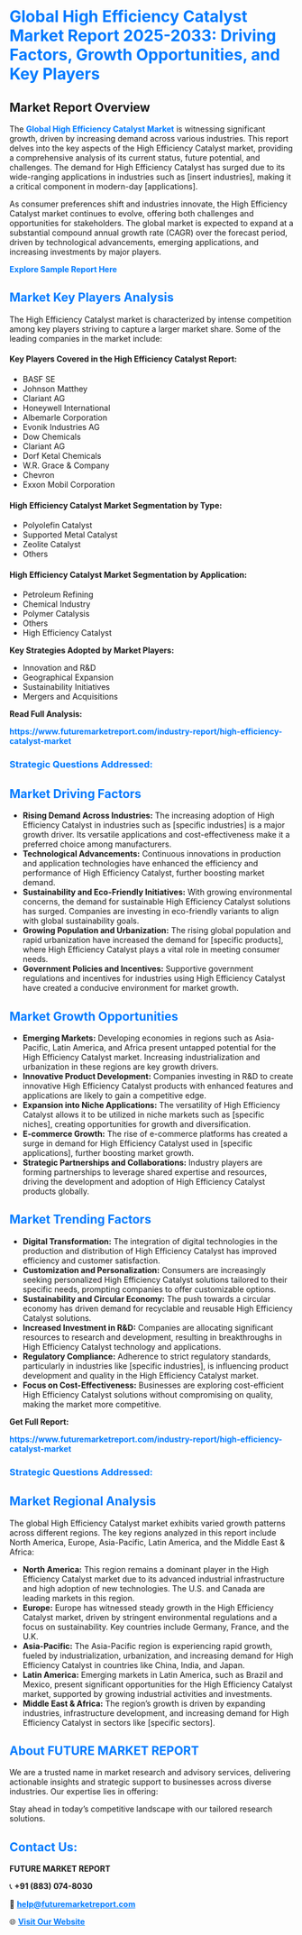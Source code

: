 <h1 style="color: #007BFF;">Global High Efficiency Catalyst Market Report 2025-2033: Driving Factors, Growth Opportunities, and Key Players</h1>

<section id="overview">
<h2>Market Report Overview</h2>
<p>The <a href="https://www.futuremarketreport.com/industry-report/high-efficiency-catalyst-market" style="color: #007BFF; text-decoration: none;"><strong>Global High Efficiency Catalyst Market</strong></a> is witnessing significant growth, driven by increasing demand across various industries. This report delves into the key aspects of the High Efficiency Catalyst market, providing a comprehensive analysis of its current status, future potential, and challenges. The demand for High Efficiency Catalyst has surged due to its wide-ranging applications in industries such as [insert industries], making it a critical component in modern-day [applications].</p>
<p>As consumer preferences shift and industries innovate, the High Efficiency Catalyst market continues to evolve, offering both challenges and opportunities for stakeholders. The global market is expected to expand at a substantial compound annual growth rate (CAGR) over the forecast period, driven by technological advancements, emerging applications, and increasing investments by major players.</p>
</section>

<section id="overview">
<p><a href="https://www.futuremarketreport.com/request-sample/reportId=120560" style="color: #007BFF; text-decoration: none;"><strong>Explore Sample Report Here</strong></a></p>
</section>

<section id="key-players">
<h2 style="color: #007BFF;">Market Key Players Analysis</h2>
<p>The High Efficiency Catalyst market is characterized by intense competition among key players striving to capture a larger market share. Some of the leading companies in the market include:</p>
<h4>Key Players Covered in the High Efficiency Catalyst Report:</h4>
<ul><li>BASF SE</li><li>Johnson Matthey</li><li>Clariant AG</li><li>Honeywell International</li><li>Albemarle Corporation</li><li>Evonik Industries AG</li><li>Dow Chemicals</li><li>Clariant AG</li><li>Dorf Ketal Chemicals</li><li>W.R. Grace &amp; Company</li><li>Chevron</li><li>Exxon Mobil Corporation</li></ul>
<h4>High Efficiency Catalyst Market Segmentation by Type:</h4>
<ul><li>Polyolefin Catalyst</li><li>Supported Metal Catalyst</li><li>Zeolite Catalyst</li><li>Others</li></ul>

<h4>High Efficiency Catalyst Market Segmentation by Application:</h4>
<ul><li>Petroleum Refining</li><li>Chemical Industry</li><li>Polymer Catalysis</li><li>Others</li><li>High Efficiency Catalyst</li></ul>
<p><strong>Key Strategies Adopted by Market Players:</strong></p>
<ul>
<li>Innovation and R&D</li>
<li>Geographical Expansion</li>
<li>Sustainability Initiatives</li>
<li>Mergers and Acquisitions</li>
</ul>
</section>

<section>
<p><strong>Read Full Analysis: </strong></p><a href="https://www.futuremarketreport.com/industry-report/high-efficiency-catalyst-market" style="color: #007BFF; text-decoration: none;"><strong>https://www.futuremarketreport.com/industry-report/high-efficiency-catalyst-market</strong></a>
<h3 style="color: #007BFF;">Strategic Questions Addressed:</h3>
</section>

<section id="driving-factors">
<h2 style="color: #007BFF;">Market Driving Factors</h2>
<ul>
<li><strong>Rising Demand Across Industries:</strong> The increasing adoption of High Efficiency Catalyst in industries such as [specific industries] is a major growth driver. Its versatile applications and cost-effectiveness make it a preferred choice among manufacturers.</li>
<li><strong>Technological Advancements:</strong> Continuous innovations in production and application technologies have enhanced the efficiency and performance of High Efficiency Catalyst, further boosting market demand.</li>
<li><strong>Sustainability and Eco-Friendly Initiatives:</strong> With growing environmental concerns, the demand for sustainable High Efficiency Catalyst solutions has surged. Companies are investing in eco-friendly variants to align with global sustainability goals.</li>
<li><strong>Growing Population and Urbanization:</strong> The rising global population and rapid urbanization have increased the demand for [specific products], where High Efficiency Catalyst plays a vital role in meeting consumer needs.</li>
<li><strong>Government Policies and Incentives:</strong> Supportive government regulations and incentives for industries using High Efficiency Catalyst have created a conducive environment for market growth.</li>
</ul>
</section>

<section id="growth-opportunities">
<h2 style="color: #007BFF;">Market Growth Opportunities</h2>
<ul>
<li><strong>Emerging Markets:</strong> Developing economies in regions such as Asia-Pacific, Latin America, and Africa present untapped potential for the High Efficiency Catalyst market. Increasing industrialization and urbanization in these regions are key growth drivers.</li>
<li><strong>Innovative Product Development:</strong> Companies investing in R&D to create innovative High Efficiency Catalyst products with enhanced features and applications are likely to gain a competitive edge.</li>
<li><strong>Expansion into Niche Applications:</strong> The versatility of High Efficiency Catalyst allows it to be utilized in niche markets such as [specific niches], creating opportunities for growth and diversification.</li>
<li><strong>E-commerce Growth:</strong> The rise of e-commerce platforms has created a surge in demand for High Efficiency Catalyst used in [specific applications], further boosting market growth.</li>
<li><strong>Strategic Partnerships and Collaborations:</strong> Industry players are forming partnerships to leverage shared expertise and resources, driving the development and adoption of High Efficiency Catalyst products globally.</li>
</ul>
</section>

<section id="trending-factors">
<h2 style="color: #007BFF;">Market Trending Factors</h2>
<ul>
<li><strong>Digital Transformation:</strong> The integration of digital technologies in the production and distribution of High Efficiency Catalyst has improved efficiency and customer satisfaction.</li>
<li><strong>Customization and Personalization:</strong> Consumers are increasingly seeking personalized High Efficiency Catalyst solutions tailored to their specific needs, prompting companies to offer customizable options.</li>
<li><strong>Sustainability and Circular Economy:</strong> The push towards a circular economy has driven demand for recyclable and reusable High Efficiency Catalyst solutions.</li>
<li><strong>Increased Investment in R&D:</strong> Companies are allocating significant resources to research and development, resulting in breakthroughs in High Efficiency Catalyst technology and applications.</li>
<li><strong>Regulatory Compliance:</strong> Adherence to strict regulatory standards, particularly in industries like [specific industries], is influencing product development and quality in the High Efficiency Catalyst market.</li>
<li><strong>Focus on Cost-Effectiveness:</strong> Businesses are exploring cost-efficient High Efficiency Catalyst solutions without compromising on quality, making the market more competitive.</li>
</ul>
</section>

<section>
<p><strong>Get Full Report: </strong></p><a href="https://www.futuremarketreport.com/industry-report/high-efficiency-catalyst-market" style="color: #007BFF; text-decoration: none;"><strong>https://www.futuremarketreport.com/industry-report/high-efficiency-catalyst-market</strong></a>
<h3 style="color: #007BFF;">Strategic Questions Addressed:</h3>
</section>


<section id="regional-analysis">
<h2 style="color: #007BFF;">Market Regional Analysis</h2>
<p>The global High Efficiency Catalyst market exhibits varied growth patterns across different regions. The key regions analyzed in this report include North America, Europe, Asia-Pacific, Latin America, and the Middle East & Africa:</p>
<ul>
<li><strong>North America:</strong> This region remains a dominant player in the High Efficiency Catalyst market due to its advanced industrial infrastructure and high adoption of new technologies. The U.S. and Canada are leading markets in this region.</li>
<li><strong>Europe:</strong> Europe has witnessed steady growth in the High Efficiency Catalyst market, driven by stringent environmental regulations and a focus on sustainability. Key countries include Germany, France, and the U.K.</li>
<li><strong>Asia-Pacific:</strong> The Asia-Pacific region is experiencing rapid growth, fueled by industrialization, urbanization, and increasing demand for High Efficiency Catalyst in countries like China, India, and Japan.</li>
<li><strong>Latin America:</strong> Emerging markets in Latin America, such as Brazil and Mexico, present significant opportunities for the High Efficiency Catalyst market, supported by growing industrial activities and investments.</li>
<li><strong>Middle East & Africa:</strong> The region’s growth is driven by expanding industries, infrastructure development, and increasing demand for High Efficiency Catalyst in sectors like [specific sectors].</li>
</ul>
</section>

<footer>
<h2 style="color: #007BFF;">About FUTURE MARKET REPORT</h2>
<p>We are a trusted name in market research and advisory services, delivering actionable insights and strategic support to businesses across diverse industries. Our expertise lies in offering:</p>

<p>Stay ahead in today’s competitive landscape with our tailored research solutions.</p>

<h2 style="color: #007BFF;">Contact Us:</h2>
<p><strong>FUTURE MARKET REPORT</strong></p>
<p>📞 <strong>+91 (883) 074-8030</strong></p>
<p>📧 <strong><a href="mailto:help@futuremarketreport.com" style="color: #007BFF;">help@futuremarketreport.com</a></strong></p>
<p>🌐 <strong><a href="https://www.futuremarketreport.com/" style="color: #007BFF;">Visit Our Website</a></strong></p>
</footer>